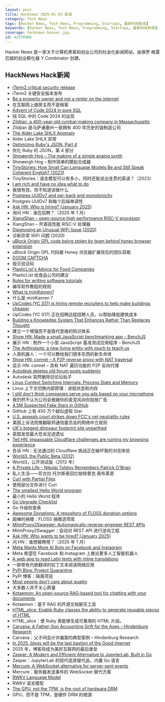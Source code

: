 ```yaml
---
layout: post
title: Hacknews 2025-01-03 新闻
category: Tech News
tags: [Hacker News, Tech News, Programming, Startups, 最新科技新闻]
keywords: [Hacker News, Tech News, Programming, Startups, 最新科技新闻]
coverage: hacknews-banner.jpg
id: 42570988
---
```


Hacker News 是一家关于计算机黑客和创业公司的社会化新闻网站，由保罗·格雷厄姆的创业孵化器 Y Combinator 创建。

## HackNews Hack新闻

- [iTerm2 critical security release](https://iterm2.com/downloads/stable/iTerm2-3_5_11.changelog)
- iTerm2 关键安全版本发布
- [Be a property owner and not a renter on the internet](https://den.dev/blog/be-a-property-owner-not-a-renter-on-the-internet/)
- 在互联网上做房主而不是租客
- [Advent of Code 2024 in pure SQL](http://databasearchitects.blogspot.com/2024/12/advent-of-code-2024-in-pure-sql.html)
- 纯 SQL 中的 Code 2024 的出现
- [Zildjian, a 400-year-old cymbal-making company in Massachusetts](https://www.wbur.org/news/2024/12/16/400-years-zildjian-cymbals-massachusetts)
- Zildjian 是马萨诸塞州一家拥有 400 年历史的钹制造公司
- [The Alder Lake SHLX Anomaly](https://tavianator.com/2025/shlx.html)
- Alder Lake SHLX 异常
- [Optimizing Ruby's JSON, Part 4](https://byroot.github.io/ruby/json/2024/12/29/optimizing-ruby-json-part-4.html)
- 优化 Ruby 的 JSON，第 4 部分
- [Shmøergh Hog – The making of a simple analog synth](https://www.peterzimon.com/hog/)
- Shmøergh Hog – 制作简单的模拟合成器
- [TinyStories: How Small Can Language Models Be and Still Speak Coherent English? (2023)](https://arxiv.org/abs/2305.07759)
- TinyStories：语言模型可以有多小，同时还能说出连贯的英语？（2023）
- [I am rich and have no idea what to do](https://vinay.sh/i-am-rich-and-have-no-idea-what-to-do-with-my-life/)
- 我很有钱，但不知道该做什么
- [Postgres UUIDv7 and per-back end monotonicity](https://brandur.org/fragments/uuid-v7-monotonicity)
- Postgres UUIDv7 和每个后端单调性
- [Ask HN: Who is hiring? (January 2025)]()
- 询问 HN：谁在招聘？（2025 年 1 月）
- [XiangShan – open-source high performance RISC-V processor](https://github.com/OpenXiangShan/XiangShan)
- XiangShan – 开源高性能 RISC-V 处理器
- [Diagnosing an Unusual WiFi Issue (2020)](https://ryuuta.net/blog/diagnosing-an-unsual-wifi-issue/)
- 诊断异常 WiFi 问题 (2020)
- [uBlock Origin GPL code being stolen by team behind honey browser extension](https://old.reddit.com/r/uBlockOrigin/comments/1hr6xjc/ubo_quick_filters_list_being_stolen_by_team/)
- uBlock Origin GPL 代码被 Honey 浏览器扩展背后的团队窃取
- [DOOM CAPTCHA](https://doom-captcha.vercel.app/)
- 毁灭验证码
- [PlasticList's Advice for Food Companies](https://twitter.com/natfriedman/status/1874884925587087434)
- PlasticList 给食品公司的建议
- [Rules for writing software tutorials](https://refactoringenglish.com/chapters/rules-for-software-tutorials/)
- 编写软件教程的规则
- [What Is miniKanren?](http://minikanren.org/)
- 什么是 miniKanren？
- [UpCodes (YC S17) is hiring remote recruiters to help make buildings cheaper](https://up.codes/careers?utm_source=HN)
- UpCodes (YC S17) 正在招聘远程招聘人员，以帮助降低建筑成本
- [Building a Knowledge System That Enhances Rather Than Replaces Thought](https://nsavage.substack.com/p/beyond-rag-building-a-knowledge-management)
- 建立一个增强而不是取代思维的知识体系
- [Show HN: Made a small JavaScript benchmarking app – BenchJS](https://benchjs.com)
- 展示 HN：制作一个小型 JavaScript 基准测试应用程序 – BenchJS
- [The Anthrobots: a new living entity with much to teach us](https://thoughtforms.life/meet-the-anthrobots-a-new-living-entity-with-much-to-teach-us/)
- 人类机器人：一个可以教给我们很多东西的新生命体
- [Show HN: connet – A P2P reverse proxy with NAT traversal](https://github.com/connet-dev/connet)
- 显示 HN: connet – 具有 NAT 遍历功能的 P2P 反向代理
- [Autodesk deletes old forum posts suddenly](https://forums.autodesk.com/t5/net/regarding-community-content-archiving/td-p/13198106)
- Autodesk 突然删除旧论坛帖子
- [Linux Context Switching Internals: Process State and Memory](https://blog.codingconfessions.com/p/linux-context-switching-internals)
- Linux 上下文切换内部原理：进程状态和内存
- [I still don't think companies serve you ads based on your microphone](https://simonwillison.net/2025/Jan/2/they-spy-on-you-but-not-like-that/)
- 我仍然不认为公司会根据你的麦克风向你投放广告
- [4.5M Suspected Fake Stars in GitHub](https://arxiv.org/abs/2412.13459)
- GitHub 上有 450 万个疑似虚假 Star
- [U.S. appeals court strikes down FCC's net neutrality rules](https://www.tvtechnology.com/news/sixth-circuit-of-appeals-strikes-down-fccs-net-neutrality-rules)
- 美国上诉法院推翻联邦通信委员会的网络中立规则
- [UK's biggest dinosaur footprint site unearthed](https://www.bbc.com/news/articles/c24nzeqq1l2o)
- 英国发现最大恐龙足迹遗址
- [Tell HN: Impassable Cloudflare challenges are ruining my browsing experience]()
- 告诉 HN：无法通过的 Cloudflare 挑战正在破坏我的浏览体验
- [World3, the Public Beta (2012)](http://bit-player.org/2012/world3-the-public-beta)
- World3，公开测试版（2012 年）
- [A Private Life – Nikolai Tolstoy Remembers Patrick O'Brian](https://www.unseenhistories.com/tolstoy-patrick-o-brian)
- 私人生活——尼古拉·托尔斯泰回忆帕特里克·奥布莱恩
- [Curl with Partial Files](https://daniel.haxx.se/blog/2024/12/30/curl-with-partial-files/)
- 使用部分文件进行 Curl
- [The smallest Hello World program](https://blog.lohr.dev/smol-hello-world)
- 最小的 Hello World 程序
- [Go Upgrade Checklist](https://hakann.substack.com/p/go-upgrade-checklist)
- Go 升级检查表
- [Awesome Donations: A repository of FLOSS donation options](https://github.com/n1trux/awesome-donations)
- 超棒的捐赠：FLOSS 捐赠选项库
- [MitmProxy2Swagger: Automagically reverse-engineer REST APIs](https://github.com/alufers/mitmproxy2swagger)
- MitmProxy2Swagger：自动对 REST API 进行逆向工程
- [Ask HN: Who wants to be hired? (January 2025)]()
- 问 HN：谁想被聘用？（2025 年 1 月）
- [Meta Wants More AI Bots on Facebook and Instagram](https://nymag.com/intelligencer/article/meta-wants-more-ai-bots-on-facebook-and-instagram.html)
- Meta 希望在 Facebook 和 Instagram 上推出更多人工智能机器人
- [A web app to read Latin texts with inline translations](https://adi.earth/apps/duplex/)
- 一款带有内嵌翻译的拉丁文本阅读网络应用
- [PyPI Blog: Project Quarantine](https://blog.pypi.org/posts/2024-12-30-quarantine/)
- PyPI 博客：隔离项目
- [Most people don't care about quality](https://shkspr.mobi/blog/2024/12/most-people-dont-care-about-quality/)
- 大多数人并不关心质量
- [Kotaemon: An open-source RAG-based tool for chatting with your documents](https://github.com/Cinnamon/kotaemon)
- Kotaemon：基于 RAG 的开源文档聊天工具
- [HTML_slice: Enable Ruby classes the ability to generate reusable pieces of HTML](https://github.com/henrique-ft/html_slice)
- HTML_slice：使 Ruby 类能够生成可重用的 HTML 片段。
- [Carvana: A Father-Son Accounting Grift for the Ages – Hindenburg Research](https://hindenburgresearch.com/carvana/)
- Carvana：父子间会计诈骗案的典型案例 – Hindenburg Research
- [In 2025, blogs will be the last bastion of the Good Internet](https://www.theintrinsicperspective.com/p/in-2025-blogs-will-be-the-last-bastion)
- 2025 年，博客将成为美好互联网的最后堡垒
- [Zasper: A Modern and Efficient Alternative to JupyterLab, Built in Go](https://github.com/zasper-io/zasper)
- Zasper：JupyterLab 的现代高效替代品，内置 Go 语言
- [Mercure: A WebSocket alternative for server-sent events](https://github.com/dunglas/mercure)
- Mercure：服务器发送事件的 WebSocket 替代方案
- [RWKV Language Model](https://www.rwkv.com/)
- RWKV 语言模型
- [The GPU, not the TPM, is the root of hardware DRM](https://mjg59.dreamwidth.org/70954.html)
- GPU，而不是 TPM，是硬件 DRM 的根源

